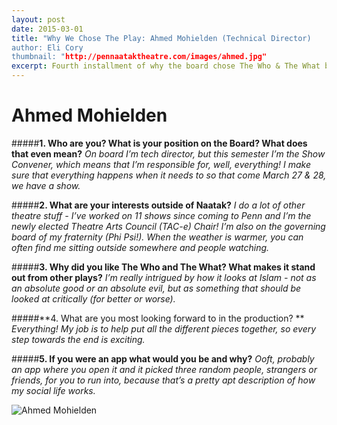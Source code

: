 ```yaml
---
layout: post
date: 2015-03-01
title: "Why We Chose The Play: Ahmed Mohielden (Technical Director)
author: Eli Cory
thumbnail: "http://pennaataktheatre.com/images/ahmed.jpg"
excerpt: Fourth installment of why the board chose The Who & The What by Ayad Akhtar."
---
```


Ahmed Mohielden
===============

#####**1. Who are you? What is your position on the Board? What does that even mean?**
*On board I’m tech director, but this semester I’m the Show Convener, which means that I’m responsible for, well, everything! I make sure that everything happens when it needs to so that come March 27 & 28, we have a show.*

#####**2. What are your interests outside of Naatak?**
*I do a lot of other theatre stuff - I’ve worked on 11 shows since coming to Penn and I’m the newly elected Theatre Arts Council (TAC-e) Chair! I’m also on the governing board of my fraternity (Phi Psi!). When the weather is warmer, you can often find me sitting outside somewhere and people watching.*

#####**3. Why did you like The Who and The What? What makes it stand out from other plays?**
*I’m really intrigued by how it looks at Islam - not as an absolute good or an absolute evil, but as something that should be looked at critically (for better or worse).*

#####**4. What are you most looking forward to in the production?
**
*Everything! My job is to help put all the different pieces together, so every step towards the end is exciting.*

#####**5. If you were an app what would you be and why?**
*Ooft, probably an app where you open it and it picked three random people, strangers or friends, for you to run into, because that’s a pretty apt description of how my social life works.*

![Ahmed Mohielden](http://pennaataktheatre.com/images/ahmed.jpg)
